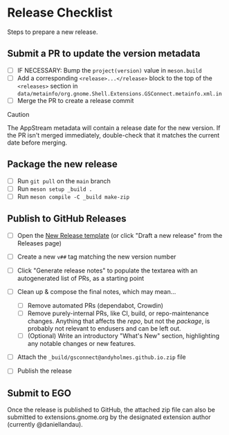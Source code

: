 <!--
SPDX-FileCopyrightText: GSConnect Developers https://github.com/GSConnect

SPDX-License-Identifier: GPL-2.0-or-later
-->

# Release Checklist

Steps to prepare a new release.

## Submit a PR to update the version metadata

- [ ] IF NECESSARY: Bump the `project(version)` value in `meson.build`
- [ ] Add a corresponding `<release>...</release>` block
      to the top of the `<releases>` section in
      `data/metainfo/org.gnome.Shell.Extensions.GSConnect.metainfo.xml.in`
- [ ] Merge the PR to create a release commit

> [!CAUTION]
> The AppStream metadata will contain a release date for the new version.
> If the PR isn't merged immediately,
> double-check that it matches the current date before merging.

## Package the new release

- [ ] Run `git pull` on the `main` branch
- [ ] Run `meson setup _build .`
- [ ] Run `meson compile -C _build make-zip`

## Publish to GitHub Releases

- [ ] Open the [New Release template] (or click "Draft a new release" from the Releases page)
- [ ] Create a new `v##` tag matching the new version number
- [ ] Click "Generate release notes" to populate the textarea
      with an autogenerated list of PRs, as a starting point
- [ ] Clean up & compose the final notes, which may mean...

    - [ ] Remove automated PRs (dependabot, Crowdin)
    - [ ] Remove purely-internal PRs,
          like CI, build, or repo-maintenance changes.
          Anything that affects the _repo_, but not the _package_,
          is probably not relevant to endusers and can be left out.
    - [ ] (Optional) Write an introductory "What's New" section,
          highlighting any notable changes or new features.

- [ ] Attach the `_build/gsconnect@andyholmes.github.io.zip` file
- [ ] Publish the release

## Submit to EGO

Once the release is published to GitHub,
the attached zip file can also be submitted to extensions.gnome.org
by the designated extension author (currently @daniellandau).

[New Release template]: https://github.com/GSConnect/gnome-shell-extensions-gsconnect/releases/new
